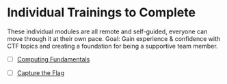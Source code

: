 # Individual Trainings to Complete
These individual modules are all remote and self-guided, everyone can move through it at their own pace.
Goal: Gain experience & confidence with CTF topics and creating a foundation for being a supportive team member.
- [ ] [Computing Fundamentals](https://www.roppers.org/courses/fundamentals)
- [ ] [Capture the Flag](https://www.roppers.org/courses/ctf)

